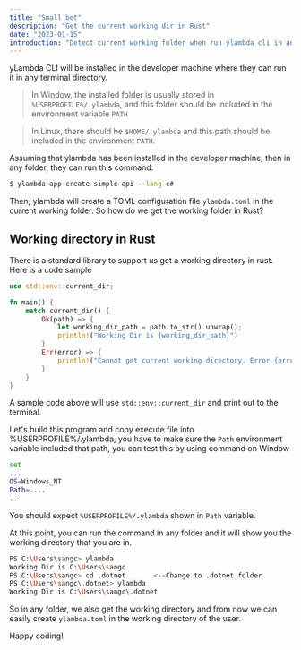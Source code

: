 ```yaml
---
title: "Small bet"
description: "Get the current working dir in Rust"
date: "2023-01-15"
introduction: "Detect current working folder when run ylambda cli in any folder"
---
```


yLambda CLI will be installed in the developer machine where they can run it in any terminal directory.  

> In Window, the installed folder is usually stored in `%USERPROFILE%/.ylambda`, and this folder should be included in the environment variable `PATH`

> In Linux, there should be `$HOME/.ylambda` and this path should be included in the environment `PATH`.

Assuming that ylambda has been installed in the developer machine, then in any folder, they can run this command:

```bash
$ ylambda app create simple-api --lang c#
```
Then, ylambda will create a TOML configuration file `ylambda.toml` in the current working folder. So how do we get the working folder in Rust?

## Working directory in Rust

There is a standard library to support us get a working directory in rust. Here is a code sample

```rust
use std::env::current_dir;

fn main() {
    match current_dir() {
        Ok(path) => {
            let working_dir_path = path.to_str().unwrap();
            println!("Working Dir is {working_dir_path}")
        }
        Err(error) => {
            println!("Cannot get current working directory. Error {error}")
        }
    }
}

```

A sample code above will use `std::env::current_dir` and print out to the terminal.

Let's build this program and copy execute file into %USERPROFILE%/.ylambda, you have to make sure the `Path` environment variable included that path, you can test this by using command on Window 

```bash
set 
...
OS=Windows_NT
Path=....
...
```
You should expect `%USERPROFILE%/.ylambda` shown in `Path` variable.

At this point, you can run the command in any folder and it will show you the working directory that you are in.

```bash
PS C:\Users\sangc> ylambda
Working Dir is C:\Users\sangc
PS C:\Users\sangc> cd .dotnet       <--Change to .dotnet folder
PS C:\Users\sangc\.dotnet> ylambda
Working Dir is C:\Users\sangc\.dotnet
```

So in any folder, we also get the working directory and from now we can easily create `ylambda.toml` in the working directory of the user.

Happy coding!

